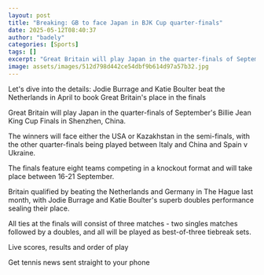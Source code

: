 ```yaml
---
layout: post
title: "Breaking: GB to face Japan in BJK Cup quarter-finals"
date: 2025-05-12T08:40:37
author: "badely"
categories: [Sports]
tags: []
excerpt: "Great Britain will play Japan in the quarter-finals of September's Billie Jean King Cup Finals in Shenzhen."
image: assets/images/512d798d442ce54dbf9b614d97a57b32.jpg
---
```


Let's dive into the details: Jodie Burrage and Katie Boulter beat the Netherlands in April to book Great Britain's place in the finals

Great Britain will play Japan in the quarter-finals of September's Billie Jean King Cup Finals in Shenzhen, China. 

The winners will face either the USA or Kazakhstan in the semi-finals, with the other quarter-finals being played between Italy and China and Spain v Ukraine.

The finals feature eight teams competing in a knockout format and will take place between 16-21 September.

Britain qualified by beating the Netherlands and Germany in The Hague last month, with Jodie Burrage and Katie Boulter's superb doubles performance sealing their place. 

All ties at the finals will consist of three matches - two singles matches followed by a doubles, and all will be played as best-of-three tiebreak sets. 

Live scores, results and order of play

Get tennis news sent straight to your phone

